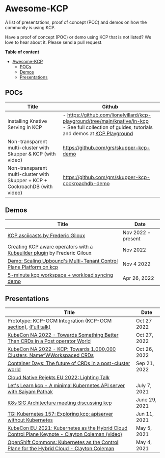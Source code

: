 # Awesome-KCP

A list of presentations, proof of concept (POC) and demos on how the community is using KCP.

Have a proof of concept (POC) or demo using KCP that is not listed? We love to hear about it. Please send a pull request.

__Table of content__

- [Awesome-KCP](#awesome-kcp)
  - [POCs](#pocs)
  - [Demos](#demos)
  - [Presentations](#presentations)

## POCs

| Title      | Github      |
|------------|-------------|
| Installing Knative Serving in KCP | - <https://github.com/lionelvillard/kcp-playground/tree/main/knative/in-kcp> </br> - See full collection of guides, tutorials and demos at [KCP Playground](https://github.com/lionelvillard/kcp-playground) |
| Non-transparent multi-cluster with Skupper & KCP (with video)| <https://github.com/grs/skupper-kcp-demo> |
| Non-transparent multi-cluster with Skupper + KCP + CockroachDB (with video) | <https://github.com/grs/skupper-kcp-cockroachdb-demo> |

## Demos

| Title                  | Date        |
|------------------------|-------------|
| [KCP asciicasts by Frederic Giloux](https://asciinema.org/~fgiloux) | Nov 2022 - present |
| [Creating KCP aware operators with a Kubeuilder plugin](https://asciinema.org/a/531109) by Frederic Giloux | Nov 2022|
| [Demo: Scaling Upbound's Multi-Tenant Control Plane Platform on kcp](https://www.youtube.com/watch?v=-XW11VJBOOM) | Nov 4 2022 |
| [5-minute kcp workspace + workload syncing demo](https://www.youtube.com/watch?v=0trUxoQqdNk) | Apr 26, 2022 |

## Presentations

| Title                  | Date        |
|------------------------|-------------|
| [Prototype: KCP-OCM Integration (KCP-OCM section)](https://youtu.be/pohOtvPu_3c?t=1512), [(Full talk)](https://kccncna2022.sched.com/event/182IA/multicluster-kubernetes-management-made-easy-with-open-cluster-management-joshua-packer-red-hat) | Oct 27 2022 |
| [KubeCon NA 2022 - Towards Something Better Than CRDs in a Post operator World](https://kccncna2022.sched.com/event/182Hm/towards-something-better-than-crds-in-a-post-operator-world-stefan-schimanski-red-hat) | Oct 27, 2022 |
| [KubeCon NA 2022 - KCP: Towards 1,000,000 Clusters, Name^WWorkspaced CRDs](https://kccncna2022.sched.com/event/182I7/kcp-towards-1000000-clusters-namewworkspaced-crds-stefan-schimanski-red-hat) |  Oct 26, 2022 |
| [Container Days: The future of CRDs in a post-cluster world](https://www.youtube.com/watch?v=dg0g15Qv5Fo) | Sep 21, 2022 |
| [Cloud Native Rejekts EU 2022: Lighting Talk](https://www.youtube.com/watch?v=6dzE_Zd3o5Y&t=29817s) |  |
| [Let's Learn kcp - A minimal Kubernetes API server with Saiyam Pathak](https://youtu.be/M4mn_LlCyzk?t=300) | July 7, 2021 |
| [K8s SIG Architecture meeting discussing kcp](https://youtu.be/YrdAYoo-UQQ?t=56) | June 29, 2021 |
| [TGI Kubernetes 157: Exploring kcp: apiserver without Kubernetes](https://youtu.be/FD_kY3Ey2pI?t=622) | Jun 11, 2021 |
| [KubeCon EU 2021: Kubernetes as the Hybrid Cloud Control Plane Keynote - Clayton Coleman (video)](https://www.youtube.com/watch?v=oaPBYUfdFE8) | May 5, 2021 |
| [OpenShift Commons: Kubernetes as the Control Plane for the Hybrid Cloud - Clayton Coleman](https://www.youtube.com/watch?v=Y3Y11Aj_01I) | May 4, 2021 |

